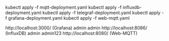 kubectl apply -f mqtt-deployment.yaml
kubectl apply -f influxdb-deployment.yaml
kubectl apply -f telegraf-deployment.yaml
kubectl apply -f grafana-deployment.yaml
kubectl apply -f web-mqtt.yaml

http://localhost:3000/ (Grafana) admin admin
http://localhost:8086/ (InfluxDB) admin admin123
http://localhost:8080/ (Web-MQTT)

